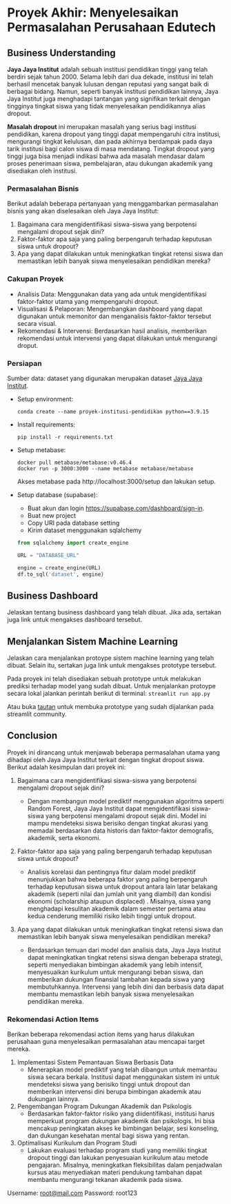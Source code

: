 # Proyek Akhir: Menyelesaikan Permasalahan Perusahaan Edutech

## Business Understanding
**Jaya Jaya Institut** adalah sebuah institusi pendidikan tinggi yang telah berdiri sejak tahun 2000. Selama lebih dari dua dekade, institusi ini telah berhasil mencetak banyak lulusan dengan reputasi yang sangat baik di berbagai bidang. Namun, seperti banyak institusi pendidikan lainnya, Jaya Jaya Institut juga menghadapi tantangan yang signifikan terkait dengan tingginya tingkat siswa yang tidak menyelesaikan pendidikannya alias dropout.

**Masalah dropout** ini merupakan masalah yang serius bagi institusi pendidikan, karena dropout yang tinggi dapat mempengaruhi citra institusi, mengurangi tingkat kelulusan, dan pada akhirnya berdampak pada daya tarik institusi bagi calon siswa di masa mendatang. Tingkat dropout yang tinggi juga bisa menjadi indikasi bahwa ada masalah mendasar dalam proses penerimaan siswa, pembelajaran, atau dukungan akademik yang disediakan oleh institusi.

### Permasalahan Bisnis
Berikut adalah beberapa pertanyaan yang menggambarkan permasalahan bisnis yang akan diselesaikan oleh Jaya Jaya Institut:

1. Bagaimana cara mengidentifikasi siswa-siswa yang berpotensi mengalami dropout sejak dini?
2. Faktor-faktor apa saja yang paling berpengaruh terhadap keputusan siswa untuk dropout?
3. Apa yang dapat dilakukan untuk meningkatkan tingkat retensi siswa dan memastikan lebih banyak siswa menyelesaikan pendidikan mereka?

### Cakupan Proyek
* Analisis Data: Menggunakan data yang ada untuk mengidentifikasi faktor-faktor utama yang mempengaruhi dropout.
* Visualisasi & Pelaporan: Mengembangkan dashboard yang dapat digunakan untuk memonitor dan menganalisis faktor-faktor tersebut secara visual.
* Rekomendasi & Intervensi: Berdasarkan hasil analisis, memberikan rekomendasi untuk intervensi yang dapat dilakukan untuk mengurangi droput.

### Persiapan

Sumber data: dataset yang digunakan merupakan dataset [Jaya Jaya Institut](https://github.com/dicodingacademy/dicoding_dataset/tree/main/students_performance).

* Setup environment:
    ```
    conda create --name proyek-institusi-pendidikan python==3.9.15
    ```
* Install requirements: 
    ```
    pip install -r requirements.txt
    ```
* Setup metabase:
    ```
    docker pull metabase/metabase:v0.46.4
    docker run -p 3000:3000 --name metabase metabase/metabase
    ```
    Akses metabase pada http://localhost:3000/setup dan lakukan setup.
* Setup database (supabase):

    * Buat akun dan login https://supabase.com/dashboard/sign-in.
    * Buat new project
    * Copy URI pada database setting
    * Kirim dataset menggunakan sqlalchemy 
    ```python
    from sqlalchemy import create_engine
 
    URL = "DATABASE_URL"
    
    engine = create_engine(URL)
    df.to_sql('dataset', engine)
    ```

## Business Dashboard
Jelaskan tentang business dashboard yang telah dibuat. Jika ada, sertakan juga link untuk mengakses dashboard tersebut.

## Menjalankan Sistem Machine Learning
Jelaskan cara menjalankan protoype sistem machine learning yang telah dibuat. Selain itu, sertakan juga link untuk mengakses prototype tersebut.

Pada proyek ini telah disediakan sebuah prototype untuk melakukan prediksi terhadap model yang sudah dibuat. Untuk menjalankan protoype secara lokal jalankan perintah berikut di terminal: 
    ```
        streamlit run app.py
    ```

Atau buka [tautan]() untuk membuka prototype yang sudah dijalankan pada streamlit community.

## Conclusion
Proyek ini dirancang untuk menjawab beberapa permasalahan utama yang dihadapi oleh Jaya Jaya Institut terkait dengan tingkat dropout siswa. Berikut adalah kesimpulan dari proyek ini:

1. Bagaimana cara mengidentifikasi siswa-siswa yang berpotensi mengalami dropout sejak dini?
    - Dengan membangun model prediktif menggunakan algoritma seperti Random Forest, Jaya Jaya Institut dapat mengidentifikasi siswa-siswa yang berpotensi mengalami dropout sejak dini. Model ini mampu mendeteksi siswa berisiko dengan tingkat akurasi yang memadai berdasarkan data historis dan faktor-faktor demografis, akademik, serta ekonomi.

2. Faktor-faktor apa saja yang paling berpengaruh terhadap keputusan siswa untuk dropout?
    - Analisis korelasi dan pentingnya fitur dalam model prediktif menunjukkan bahwa beberapa faktor yang paling berpengaruh terhadap keputusan siswa untuk dropout antara lain latar belakang akademik (seperti nilai dan jumlah unit yang diambil) dan kondisi ekonomi (scholarship ataupun displaced) . Misalnya, siswa yang menghadapi kesulitan akademik dalam semester pertama atau kedua cenderung memiliki risiko lebih tinggi untuk dropout.
    
3. Apa yang dapat dilakukan untuk meningkatkan tingkat retensi siswa dan memastikan lebih banyak siswa menyelesaikan pendidikan mereka?
    - Berdasarkan temuan dari model dan analisis data, Jaya Jaya Institut dapat meningkatkan tingkat retensi siswa dengan beberapa strategi, seperti menyediakan bimbingan akademik yang lebih intensif, menyesuaikan kurikulum untuk mengurangi beban siswa, dan memberikan dukungan finansial tambahan kepada siswa yang membutuhkannya. Intervensi yang lebih dini dan berbasis data dapat membantu memastikan lebih banyak siswa menyelesaikan pendidikan mereka.

### Rekomendasi Action Items
Berikan beberapa rekomendasi action items yang harus dilakukan perusahaan guna menyelesaikan permasalahan atau mencapai target mereka.
1. Implementasi Sistem Pemantauan Siswa Berbasis Data
    - Menerapkan model prediktif yang telah dibangun untuk memantau siswa secara berkala. Institusi dapat menggunakan sistem ini untuk mendeteksi siswa yang berisiko tinggi untuk dropout dan memberikan intervensi dini berupa bimbingan akademik atau dukungan lainnya.
2. Pengembangan Program Dukungan Akademik dan Psikologis
    - Berdasarkan faktor-faktor risiko yang diidentifikasi, institusi harus memperkuat program dukungan akademik dan psikologis. Ini bisa mencakup peningkatan akses ke bimbingan belajar, sesi konseling, dan dukungan kesehatan mental bagi siswa yang rentan.
3. Optimalisasi Kurikulum dan Program Studi
    - Lakukan evaluasi terhadap program studi yang memiliki tingkat dropout tinggi dan lakukan penyesuaian kurikulum atau metode pengajaran. Misalnya, meningkatkan fleksibilitas dalam penjadwalan kursus atau menyediakan materi pendukung tambahan dapat membantu mengurangi tekanan akademik pada siswa.


Username: root@mail.com Password: root123